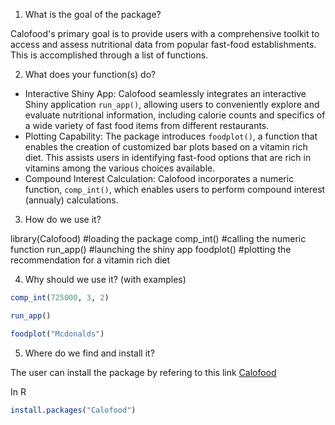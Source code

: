 1. What is the goal of the package?

Calofood's primary goal is to provide users with a comprehensive toolkit to access and assess nutritional data from popular fast-food establishments. This is accomplished through a list of functions.

2. What does your function(s) do?

- Interactive Shiny App: Calofood seamlessly integrates an interactive Shiny application `run_app()`, allowing users to conveniently explore and evaluate nutritional information, including calorie counts and specifics of a wide variety of fast food items from different restaurants.
- Plotting Capability: The package introduces `foodplot()`, a function that enables the creation of customized bar plots based on a vitamin rich diet. This assists users in identifying fast-food options that are rich in vitamins among the various choices available.
- Compound Interest Calculation: Calofood incorporates a numeric function, `comp_int()`, which enables users to perform compound interest (annualy) calculations. 

3. How do we use it?

library(Calofood) #loading the package
comp_int() #calling the numeric function
run_app() #launching the shiny app
foodplot() #plotting the recommendation for a vitamin rich diet

4. Why should we use it? (with examples)

```r
comp_int(725000, 3, 2)
```

```r
run_app()
```

```r
foodplot("Mcdonalds")
```

5. Where do we find and install it?

The user can install the package by refering to this link [Calofood](https://github.com/ETC5523-2023/rpkg-Disharathod13)

In R

```r
install.packages("Calofood")
```

